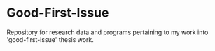 # Good-First-Issue
Repository for research data and programs pertaining to my work into 'good-first-issue' thesis work.
